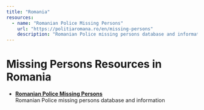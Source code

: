 ```yaml
---
title: "Romania"
resources:
  - name: "Romanian Police Missing Persons"
    url: "https://politiaromana.ro/en/missing-persons"
    description: "Romanian Police missing persons database and information"
---
```


# Missing Persons Resources in Romania

- **[Romanian Police Missing Persons](https://politiaromana.ro/en/missing-persons)**  
  Romanian Police missing persons database and information
